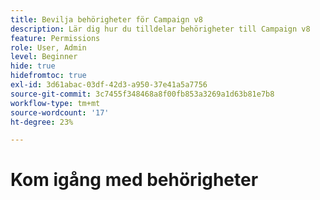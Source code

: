 ```yaml
---
title: Bevilja behörigheter för Campaign v8
description: Lär dig hur du tilldelar behörigheter till Campaign v8
feature: Permissions
role: User, Admin
level: Beginner
hide: true
hidefromtoc: true
exl-id: 3d61abac-03df-42d3-a950-37e41a5a7756
source-git-commit: 3c7455f348468a8f00fb853a3269a1d63b81e7b8
workflow-type: tm+mt
source-wordcount: '17'
ht-degree: 23%

---
```


# Kom igång med behörigheter
